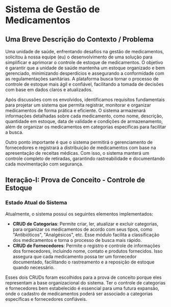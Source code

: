 # Sistema de Gestão de Medicamentos

## Uma Breve Descrição do Contexto / Problema

Uma unidade de saúde, enfrentando desafios na gestão de medicamentos, solicitou à nossa equipe (eu) o desenvolvimento de uma solução para simplificar e aprimorar o controle de estoque de medicamentos. O objetivo é garantir que a unidade de saúde mantenha um estoque organizado e bem gerenciado, minimizando desperdícios e assegurando a conformidade com as regulamentações sanitárias. A plataforma busca tornar o processo de controle de estoque mais ágil e confiável, facilitando a tomada de decisões com base em dados claros e atualizados.

Após discussões com os envolvidos, identificamos requisitos fundamentais para projetar um sistema que permita registrar, monitorar e organizar medicamentos de forma prática e eficiente. O sistema armazenará informações detalhadas sobre cada medicamento, como nome, descrição, quantidade em estoque, data de validade e condições de armazenamento, além de organizar os medicamentos em categorias específicas para facilitar a busca.

Outro ponto importante é que o sistema permitirá o gerenciamento de fornecedores e registrará a distribuição de medicamentos com base na apresentação de receitas médicas. Com isso, o sistema manterá um controle completo de retiradas, garantindo rastreabilidade e documentando cada movimentação com segurança.

## Iteração-I: Prova de Conceito - Controle de Estoque

### Estado Atual do Sistema

Atualmente, o sistema possui os seguintes elementos implementados:

- **CRUD de Categorias**: Permite criar, ler, atualizar e excluir categorias, para organizar os medicamentos de acordo com seus tipos, como "Antibióticos", "Analgésicos", etc. Esse módulo facilita a classificação dos medicamentos e torna o processo de busca mais rápido.
- **CRUD de Fornecedores**: Permite o registro e controle de informações dos fornecedores, incluindo nome, contato e produtos fornecidos. Isso assegura que cada medicamento possa ter um fornecedor documentado, facilitando o rastreamento e a reposição de estoque quando necessário.

Esses dois CRUDs foram escolhidos para a prova de conceito porque eles representam a base organizacional do sistema. Ter o controle de categorias e fornecedores bem estabelecido é essencial para uma futura expansão, onde o cadastro de medicamentos poderá ser associado a categorias específicas e fornecedores confiáveis.


